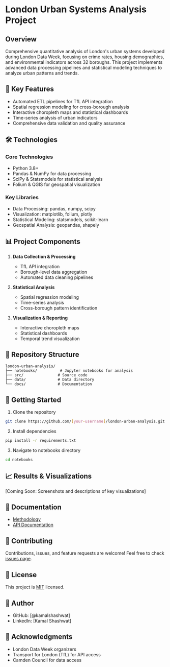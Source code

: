 # London Urban Systems Analysis Project

## Overview
Comprehensive quantitative analysis of London's urban systems developed during London Data Week, focusing on crime rates, housing demographics, and environmental indicators across 32 boroughs. This project implements advanced data processing pipelines and statistical modeling techniques to analyze urban patterns and trends.

## 🚀 Key Features
- Automated ETL pipelines for TfL API integration
- Spatial regression modeling for cross-borough analysis
- Interactive choropleth maps and statistical dashboards
- Time-series analysis of urban indicators
- Comprehensive data validation and quality assurance

## 🛠️ Technologies
### Core Technologies
- Python 3.8+
- Pandas & NumPy for data processing
- SciPy & Statsmodels for statistical analysis
- Folium & QGIS for geospatial visualization

### Key Libraries
- Data Processing: pandas, numpy, scipy
- Visualization: matplotlib, folium, plotly
- Statistical Modeling: statsmodels, scikit-learn
- Geospatial Analysis: geopandas, shapely

## 📊 Project Components
1. **Data Collection & Processing**
   - TfL API integration
   - Borough-level data aggregation
   - Automated data cleaning pipelines

2. **Statistical Analysis**
   - Spatial regression modeling
   - Time-series analysis
   - Cross-borough pattern identification

3. **Visualization & Reporting**
   - Interactive choropleth maps
   - Statistical dashboards
   - Temporal trend visualization

## 📁 Repository Structure
```
london-urban-analysis/
├── notebooks/          # Jupyter notebooks for analysis
├── src/               # Source code
├── data/              # Data directory
└── docs/              # Documentation
```

## 🚗 Getting Started
1. Clone the repository
```bash
git clone https://github.com/[your-username]/london-urban-analysis.git
```

2. Install dependencies
```bash
pip install -r requirements.txt
```

3. Navigate to notebooks directory
```bash
cd notebooks
```

## 📈 Results & Visualizations
[Coming Soon: Screenshots and descriptions of key visualizations]

## 📖 Documentation
- [Methodology](docs/methodology.md)
- [API Documentation](docs/api_documentation.md)

## 🤝 Contributing
Contributions, issues, and feature requests are welcome! Feel free to check [issues page](link-to-issues).

## 📝 License
This project is [MIT](LICENSE) licensed.

## 👤 Author
- GitHub: [@kamalshashwat]
- LinkedIn: [Kamal Shashwat]

## 🌟 Acknowledgments
- London Data Week organizers
- Transport for London (TfL) for API access
- Camden Council for data access
